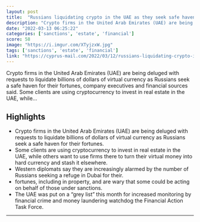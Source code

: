 ```yaml
---
layout: post
title:  "Russians liquidating crypto in the UAE as they seek safe havens"
description: "Crypto firms in the United Arab Emirates (UAE) are being deluged with requests to liquidate billions of dollars of virtual currency as Russians seek a safe haven for their fortunes, company executives and financial sources said. Some clients are using cryptocurrency to invest in real estate in the UAE, while…"
date: "2022-03-13 06:25:22"
categories: ['sanctions', 'estate', 'financial']
score: 58
image: "https://i.imgur.com/XTyjzxW.jpg"
tags: ['sanctions', 'estate', 'financial']
link: "https://cyprus-mail.com/2022/03/12/russians-liquidating-crypto-in-the-uae-as-they-seek-safe-havens/"
---
```


Crypto firms in the United Arab Emirates (UAE) are being deluged with requests to liquidate billions of dollars of virtual currency as Russians seek a safe haven for their fortunes, company executives and financial sources said. Some clients are using cryptocurrency to invest in real estate in the UAE, while…

## Highlights

- Crypto firms in the United Arab Emirates (UAE) are being deluged with requests to liquidate billions of dollars of virtual currency as Russians seek a safe haven for their fortunes.
- Some clients are using cryptocurrency to invest in real estate in the UAE, while others want to use firms there to turn their virtual money into hard currency and stash it elsewhere.
- Western diplomats say they are increasingly alarmed by the number of Russians seeking a refuge in Dubai for their.
- fortunes, including in property, and are wary that some could be acting on behalf of those under sanctions.
- The UAE was put on a “grey list” this month for increased monitoring by financial crime and money laundering watchdog the Financial Action Task Force.

---
